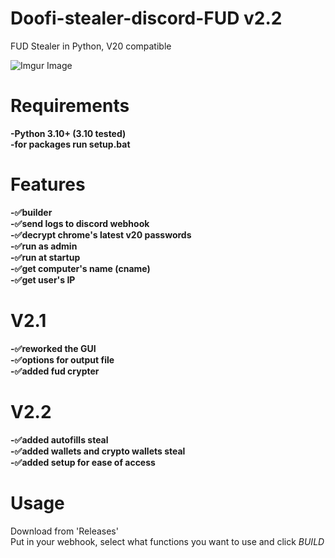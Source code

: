 # Doofi-stealer-discord-FUD  v2.2
FUD Stealer in Python, V20 compatible   

![Imgur Image](https://i.imgur.com/5KuYa1s.png)  

# Requirements
**-Python 3.10+ (3.10 tested)  
-for packages run setup.bat**

# Features  
**-✅builder   
-✅send logs to discord webhook  
-✅decrypt chrome's latest v20 passwords  
-✅run as admin  
-✅run at startup  
-✅get computer's name (cname)  
-✅get user's IP**  
# V2.1
**-✅reworked the GUI  
-✅options for output file    
-✅added fud crypter**  
# V2.2
**-✅added autofills steal  
-✅added wallets and crypto wallets steal  
-✅added setup for ease of access**   
# Usage  
Download from 'Releases'  
Put in your webhook, select what functions you want to use and click *BUILD*
